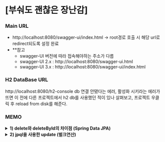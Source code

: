 # [부숴도 괜찮은 장난감]

### Main URL
- http://localhost:8080/swagger-ui/index.html -> root경로 호출 시 해당 url로 redirect되도록 설정 완료
- **참고
  - swagger-UI 버전에 따라 접속해야하는 주소가 다름
  - swagger-UI 2.x : http://localhost:8080/swagger-ui.html
  - swagger-UI 3.x : http://localhost:8080/swagger-ui/index.html

### H2 DataBase URL
http://localhost:8080/h2-console
db 연결 안됐다는 에러, 활성화 시키라는 에러가 뜨면 이 전에 다른 프로젝트에서 h2 db를 사용했던 적이 있나 살펴보고,
프로젝트 우클릭 후 reload from disk를 해준다.

### MEMO
<details>
<summary><b> 1) delete와 deleteById의 차이점 (Spring Data JPA) </b></summary>

- delete
  - 이렇게 직접 delete 메서드와 findById메서드를 조합해서 쓸 수도 있다.
  - 장단점 : 로직이 좀 더 길어지지만 예외처리를 커스텀하여 개발자가 원하는 Exception과 메시지를 전달할 수 있다.
  - null입력 시  ExHandler로 커스텀한 400에러(BAD_REQUEST) 발생
- deleteById
  - deleteById메서드 안에 delete메서드가 들어 있고, 그 안에서 또 findById메서드를 사용한다.
  - 장단점 : 로직이 메서드 하나로 끝나지만 내부적으로 처리되는 예외처리 방식을 따라야한다. (메시지 커스텀 못함)
  - 즉, 내부적으로 null체크를 해준다. (no값을 찾을 수 없을 경우 EmptyResultDataAccessException 을 발생시킴)
  - null입력 시 500에러 발생
</details>

<details>
<summary><b> 2) jpql을 사용한 update (벌크연산) </b></summary>

  - Book의 논리적 삭제를 진행하면서 파라미터로 받은 BookNo에 해당하는 delYn컬럼을 Y로 바꿔주어야하는 상황이 생김
  - setter나 다른 메서드를 사용하지 않고 jpql로 update문을 짜줌. (why? 아직 jpa를 많이 공부하지 못하고 간단한 jpql까지 배웠기 때문에 jpql로 직접 로직을 짜서 해결해보고 싶었다.)
       ```java
      /* 첫 번째 로직 */
      public void deleteByIdLogical(Long bookNo) {
           em.createQuery("update Book b set b.delYn = 'Y' where b.bookNo = :bookNo")
                   .setParameter("bookNo", bookNo);
       }
       ```
  - 그러나 select쿼리도, update쿼리도 나가지 않는 문제 발생
  - 1차 캐시에 없어서 그런가...? 싶은 생각에 find로직을 추가했다.
      ```java
      /* 두 번째 로직 */
      public void deleteByIdLogical(Long bookNo) {
           Book book = em.find(bookNo);
           em.createQuery("update Book b set b.delYn = 'Y' where b.bookNo = :bookNo")
                   .setParameter("bookNo", book.getBookNo());
           em.persist(book);
       }
      ```
  - persist()도 변경감지로 인해 안해줘도 된댔는데 긴가민가.. 그래도 해보자.. 라는 생각으로 추가해줬다.
  - em.find로 인해 select쿼리는 나오지만 여전히 update쿼리는 안나왔다.
  - 구글링을 통해 executeUpdate()를 추가.
      ```java
      /* 세 번째 로직 */
      public void deleteByIdLogical(Long bookNo) {
           em.createQuery("update Book b set b.delYn = 'Y' where b.bookNo = :bookNo")
                   .setParameter("bookNo", bookNo)
                   .executeUpdate();
       }
      ```
  - 이 땐 update쿼리가 잘 나가고 db에도 잘 반영이 되는 것을 확인했다.
  - 그런데 내가 공부하기로는 update를 할 땐 @Id값을 넘겨주면 jpa가 해당 값을 확인한 후(select) db에 값이 없으면 insert를, 값이 있으면 변경된 부분만 update 쿼리를 날린다고 알고 있었다.  그렇지만 위 방법에선 update쿼리만 딱 실행되었다.
  - 그 이유는 jpql은 sql로 변환되어 쿼리를 DB에 바로 보내기 때문이다!!
  - 즉, 해당 방법은 EntityManager를 사용하지 않았기 때문에 영속성 컨텍스트에서 엔티티를 찾지 않는다. 변경감지를 통한 update가 아니라 벌크연산을 사용하는 방법이라고 한다.
  - 벌크연산은 대량의 데이터(여러건의 데이터)를 한 번에 수정하거나 삭제할 때 사용하는 방법이라고 한다.
  - 대량의 데이터를 수정할 때 변경감지를 사용한다면 데이터 갯수 만큼의 update쿼리가 나가게 되는데, 이를 보완하기 위해 나왔다.
  - `벌크 연산은 영속성 컨텍스트를 무시하고 DB에 직접 쿼리 한다는 점을 주의해야 한다. 즉, DB에 반영된 변경이 영속성 컨텍스트에는 반영되지 않는다는 말이다.`
</details>